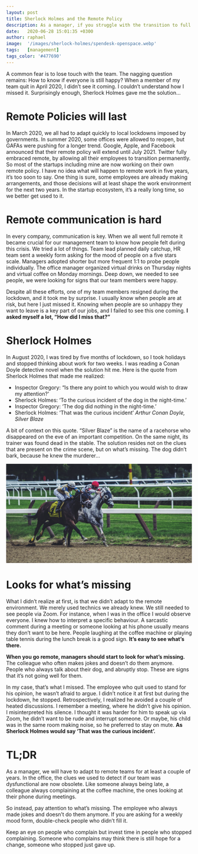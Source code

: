 ```yaml
---
layout: post
title: Sherlock Holmes and the Remote Policy
description: As a manager, if you struggle with the transition to full remote since the lockdown, you are not the only one, and this article will give you one tool to cope with the distance.
date:   2020-06-28 15:01:35 +0300
author: raphael
image:  '/images/sherlock-holmes/spendesk-openspace.webp'
tags:   [management]
tags_color: '#477690'
---
```


A common fear is to lose touch with the team. The nagging question remains: How to know if everyone is still happy? When a member of my team quit in April 2020, I didn’t see it coming. I couldn’t understand how I missed it. Surprisingly enough, Sherlock Holmes gave me the solution…

# Remote Policies will last

In March 2020, we all had to adapt quickly to local lockdowns imposed by governments. In summer 2020, some offices were allowed to reopen, but GAFAs were pushing for a longer trend. Google, Apple, and Facebook announced that their remote policy will extend until July 2021. Twitter fully embraced remote, by allowing all their employees to transition permanently. So most of the startups including mine are now working on their own remote policy. I have no idea what will happen to remote work in five years, it’s too soon to say. One thing is sure, some employees are already making arrangements, and those decisions will at least shape the work environment for the next two years. In the startup ecosystem, it’s a really long time, so we better get used to it.

# Remote communication is hard
In every company, communication is key. When we all went full remote it became crucial for our management team to know how people felt during this crisis. We tried a lot of things. Team lead planned daily catchup, HR team sent a weekly form asking for the mood of people on a five stars scale. Managers adopted shorter but more frequent 1:1 to probe people individually. The office manager organized virtual drinks on Thursday nights and virtual coffee on Monday mornings. Deep down, we needed to see people, we were looking for signs that our team members were happy.

Despite all these efforts, one of my team members resigned during the lockdown, and it took me by surprise. I usually know when people are at risk, but here I just missed it. Knowing when people are so unhappy they want to leave is a key part of our jobs, and I failed to see this one coming. **I asked myself a lot, “How did I miss that?”**

# Sherlock Holmes
In August 2020, I was tired by five months of lockdown, so I took holidays and stopped thinking about work for two weeks. I was reading a Conan Doyle detective novel when the solution hit me. Here is the quote from Sherlock Holmes that made me realized:

- Inspector Gregory: “Is there any point to which you would wish to draw my attention?’
- Sherlock Holmes: ‘To the curious incident of the dog in the night-time.’
- Inspector Gregory: ‘The dog did nothing in the night-time.’
- Sherlock Holmes: ‘That was the curious incident’
*Arthur Conan Doyle, Silver Blaze*

A bit of context on this quote. “Silver Blaze” is the name of a racehorse who disappeared on the eve of an important competition. On the same night, its trainer was found dead in the stable. The solution resides not on the clues that are present on the crime scene, but on what’s missing. The dog didn’t bark, because he knew the murderer…

<img src="/images/sherlock-holmes/horse-race.png" loading="lazy" alt="horse race">

# Looks for what’s missing
What I didn’t realize at first, is that we didn’t adapt to the remote environment. We merely used technics we already knew. We still needed to see people via Zoom. For instance, when I was in the office I would observe everyone. I knew how to interpret a specific behaviour. A sarcastic comment during a meeting or someone looking at his phone usually means they don’t want to be here. People laughing at the coffee machine or playing table tennis during the lunch break is a good sign. **It’s easy to see what’s there.**

**When you go remote, managers should start to look for what’s missing.** The colleague who often makes jokes and doesn’t do them anymore. People who always talk about their dog, and abruptly stop. These are signs that it’s not going well for them.

In my case, that’s what I missed. The employee who quit used to stand for his opinion, he wasn’t afraid to argue. I didn’t notice it at first but during the lockdown, he stopped. Retrospectively, I realized he avoided a couple of heated discussions. I remember a meeting, where he didn’t give his opinion. I misinterpreted his silence. I thought it was harder for him to speak up via Zoom, he didn’t want to be rude and interrupt someone. Or maybe, his child was in the same room making noise, so he preferred to stay on mute. **As Sherlock Holmes would say ‘That was the curious incident’.**

# TL;DR
As a manager, we will have to adapt to remote teams for at least a couple of years. In the office, the clues we used to detect if our team was dysfunctional are now obsolete. Like someone always being late, a colleague always complaining at the coffee machine, the ones looking at their phone during meetings.

So instead, pay attention to what’s missing. The employee who always made jokes and doesn’t do them anymore. If you are asking for a weekly mood form, double-check people who didn’t fill it.

Keep an eye on people who complain but invest time in people who stopped complaining. Someone who complains may think there is still hope for a change, someone who stopped just gave up.